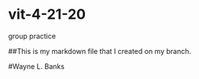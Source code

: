 # vit-4-21-20
group practice

##This is my markdown file that I created on my branch.

#Wayne L. Banks
